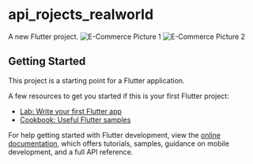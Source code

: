 # api_rojects_realworld

A new Flutter project.
![E-Commerce Picture 1](https://github.com/FaizMK340/E-Commerce_App_Using_Get_Api/assets/153530794/335bd0c7-f6c2-4a8f-93ed-0dac67fe3075)
![E-Commerce Picture 2](https://github.com/FaizMK340/E-Commerce_App_Using_Get_Api/assets/153530794/29d6e503-8058-4dd4-88f6-100d6b78caed)

## Getting Started

This project is a starting point for a Flutter application.

A few resources to get you started if this is your first Flutter project:

- [Lab: Write your first Flutter app](https://docs.flutter.dev/get-started/codelab)
- [Cookbook: Useful Flutter samples](https://docs.flutter.dev/cookbook)

For help getting started with Flutter development, view the
[online documentation](https://docs.flutter.dev/), which offers tutorials,
samples, guidance on mobile development, and a full API reference.

